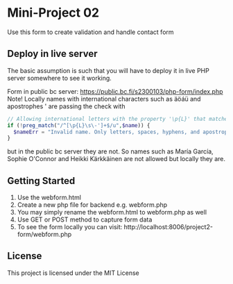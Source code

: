 # Mini-Project 02

Use this form to create validation and handle contact form

## Deploy in live server

The basic assumption is such that you will have to deploy it in live PHP server somewhere to see it working.

Form in public bc server: https://public.bc.fi/s2300103/php-form/index.php
Note! Locally names with international characters such as äöáü and apostrophes ' are passing the check with

```php
// Allowing international letters with the property '\p{L}' that matches any Unicode letter character
if (!preg_match("/^[\p{L}\s\-']+$/u",$name)) {
  $nameErr = "Invalid name. Only letters, spaces, hyphens, and apostrophes are allowed.";
}
```

but in the public bc server they are not. So names such as María García, Sophie O'Connor and Heikki Kärkkäinen are not allowed but locally they are.

## Getting Started

1. Use the webform.html
2. Create a new php file for backend e.g. webform.php
3. You may simply rename the webform.html to webform.php as well
4. Use GET or POST method to capture form data
5. To see the form locally you can visit: http://localhost:8006/project2-form/webform.php

## License

This project is licensed under the MIT License
